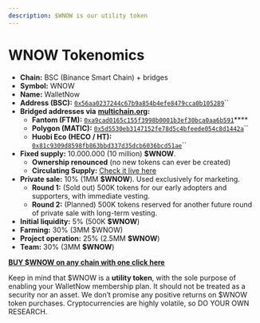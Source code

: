 ```yaml
---
description: $WNOW is our utility token
---
```


# WNOW Tokenomics



* **Chain:** BSC (Binance Smart Chain) + bridges
* **Symbol:** WNOW
* **Name:** WalletNow
* **Address (BSC):** [`0x56aa0237244c67b9a854b4efe8479cca0b105289`](https://bscscan.com/token/0x56aa0237244c67b9a854b4efe8479cca0b105289)``
* **Bridged addresses via** [**multichain.org**](https://multichain.org/)**:**
  * **Fantom (FTM):** [`0xa9cad0165c155f3998b0001b3ef30bca0aa6b591`](https://ftmscan.com/token/0xa9cad0165c155f3998b0001b3ef30bca0aa6b591)****
  * **Polygon (MATIC):** [`0x5d5530eb3147152fe78d5c4bfeede054c8d1442a`](https://polygonscan.com/token/0x5d5530eb3147152fe78d5c4bfeede054c8d1442a)``
  * **Huobi Eco (HECO / HT):** [`0x81c9309d8598fb863bbd337d35dcb6036bcd51ae`](https://hecoinfo.com/token/0x81c9309d8598fb863bbd337d35dcb6036bcd51ae)``
* **Fixed supply:** 10.000.000 (10 million) **$WNOW**.
  * **Ownership renounced** (no new tokens can ever be created)
  * **Circulating Supply:** [Check it live here](https://api.walletnow.net/WNOW/circulating\_supply)
* **Private sale:** 10% (1MM **$WNOW**). Used exclusively for marketing.
  * **Round 1:** (Sold out) 500K tokens for our early adopters and supporters, with immediate vesting.
  * **Round 2:** (Planned) 500K tokens reserved for another future round of private sale with long-term vesting.
* **Initial liquidity:** 5% (500K **$WNOW**)
* **Farming:** 30% (3MM $WNOW)
* **Project operation:** 25% (2.5MM **$WNOW**)
* **Team:** 30% (3MM **$WNOW**)

****[**BUY $WNOW on any chain with one click here**](https://walletnow.net/#buy)****

Keep in mind that $WNOW is a **utility token**, with the sole purpose of enabling your WalletNow membership plan. It should not be treated as a security nor an asset. We don’t promise any positive returns on $WNOW token purchases. Cryptocurrencies are highly volatile, so DO YOUR OWN RESEARCH.
